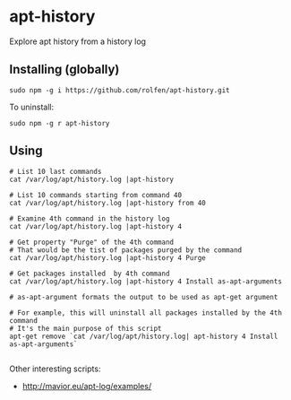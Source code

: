 # apt-history
Explore apt history from a history log

## Installing (globally)

```
sudo npm -g i https://github.com/rolfen/apt-history.git
```

To uninstall:

```
sudo npm -g r apt-history
```


## Using

```
# List 10 last commands
cat /var/log/apt/history.log |apt-history 

# List 10 commands starting from command 40
cat /var/log/apt/history.log |apt-history from 40

# Examine 4th command in the history log
cat /var/log/apt/history.log |apt-history 4

# Get property "Purge" of the 4th command
# That would be the tist of packages purged by the command
cat /var/log/apt/history.log |apt-history 4 Purge

# Get packages installed  by 4th command
cat /var/log/apt/history.log |apt-history 4 Install as-apt-arguments

# as-apt-argument formats the output to be used as apt-get argument

# For example, this will uninstall all packages installed by the 4th command
# It's the main purpose of this script
apt-get remove `cat /var/log/apt/history.log| apt-history 4 Install as-apt-arguments`


```

Other interesting scripts:
* http://mavior.eu/apt-log/examples/
